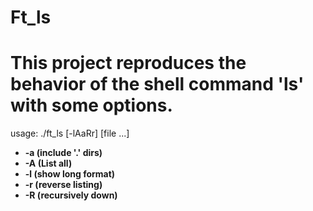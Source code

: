 # Ft_ls

# This project reproduces the behavior of the shell command 'ls' with some options.

usage: ./ft_ls [-lAaRr] [file ...]

* __-a (include '.' dirs)__
* __-A (List all)__
* __-l (show long format)__
* __-r (reverse listing)__
* __-R (recursively down)__
